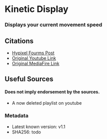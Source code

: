# Kinetic Display
### Displays your current movement speed

## Citations 
- [Hypixel Fourms Post](https://hypixel.net/threads/forge-1-8-9-kinetic-display-v1-0.1557752/)
- [Original Youtube Link](https://www.youtube.com/watch?v=6E5RAW0C8Qg)
- [Original MediaFire Link](https://www.mediafire.com/file/0cp3fflkm842a7v/Kinetic_Display_1.1.jar/file)

## Useful Sources
#### Does not imply endorsement by the sources.
- A now deleted playlist on youtube
### Metadata
- Latest known version: v1.1
- SHA256: todo